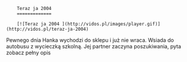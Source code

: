 
        Teraz ja 2004 
        =============
        
        [![Teraz ja 2004 ](http://vidos.pl/images/player.gif)](http://vidos.pl/teraz-ja-2004)
        
        
 Pewnego dnia Hanka wychodzi do sklepu i już nie wraca. Wsiada do autobusu z wycieczką szkolną. Jej partner zaczyna poszukiwania, pyta zobacz pełny opis
    